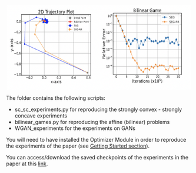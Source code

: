 <p align="center">
	<img src="plot_bilinear_game.png" alt="Logo" width="500" height="230" align="center">
</p>

The folder contains the following scripts:
- sc_sc_experiments.py for reproducing the strongly convex - strongly concave experiments
- bilinear_games.py for reproducing the affine (bilinear) problems 
- WGAN_experiments for the experiments on GANs

You will need to have installed the Optimizer Module in order to reproduce the experiments of the paper (see [Getting Started section](https://github.com/emmanouilidisk/Stochastic-ExtraGradient-with-Random-Reshuffling/tree/main)).

You can access/download the saved checkpoints of the experiments in the paper at this [link](https://drive.google.com/file/d/1r5Ikd6f6y560Hn196NdCT6tYcgNcKXYA/view?usp=sharing). 
